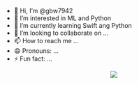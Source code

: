 - 👋 Hi, I’m @gbw7942
- 👀 I’m interested in ML and Python
- 🌱 I’m currently learning Swift ang Python
- 💞️ I’m looking to collaborate on ...
- 📫 How to reach me ...
- 😄 Pronouns: ...
- ⚡ Fun fact: ...

<div align="center"> <img src="https://activity-graph.herokuapp.com/graph?username=gbw7942&theme=xcode" /> </div>

<!---
gbw7942/gbw7942 is a ✨ special ✨ repository because its `README.md` (this file) appears on your GitHub profile.
You can click the Preview link to take a look at your changes.
--->
